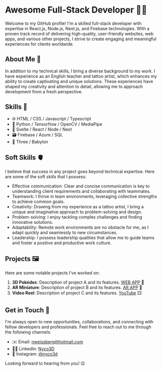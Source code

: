 # Awesome Full-Stack Developer 🧑‍💻

Welcome to my GitHub profile! I'm a skilled full-stack developer with expertise in React.js, Node.js, Next.js, and Firebase technologies. With a proven track record of delivering high-quality, user-friendly websites, web apps, and various other projects, I strive to create engaging and meaningful experiences for clients worldwide.

## About Me 🤖

In addition to my technical skills, I bring a diverse background to my work. I have experience as an English teacher and tattoo artist, which enhances my ability to create captivating and unique solutions. These experiences have shaped my creativity and attention to detail, allowing me to approach development from a fresh perspective.

## Skills 🧠

- 🌐 HTML / CSS / Javascript / Typescript
- 🐍 Python / Tensorflow / OpenCV / MediaPipe
- 🚀 Svelte / React / Node / Next
- 🗃️ Firebase / Azure / SQL
- 💎 Three / Babylon

## Soft Skills 🫀

I believe that success in any project goes beyond technical expertise. Here are some of the soft skills that I possess:

- Effective communication: Clear and concise communication is key to understanding client requirements and collaborating with teammates.
- Teamwork: I thrive in team environments, leveraging collective strengths to achieve common goals.
- Creativity: Drawing from my experience as a tattoo artist, I bring a unique and imaginative approach to problem-solving and design.
- Problem-solving: I enjoy tackling complex challenges and finding innovative solutions.
- Adaptability: Remote work environments are no obstacle for me, as I adapt quickly and seamlessly to new circumstances.
- Leadership: I possess leadership qualities that allow me to guide teams and foster a positive and productive work culture.

## Projects 🖼️

Here are some notable projects I've worked on:

1. **3D Pokédex**: Description of project A and its features. [WEB APP](https://pokedex-nyco3d.web.app/) 👾
2. **AR Miniature**: Description of project B and its features. [AR APP](https://casinha3d.web.app/) 🧊
3. **Video Reel**: Description of project C and its features. [YouTube](https://www.youtube.com/watch?v=Vqe4LSGmwOg) 🎞️

## Get in Touch 🖖

I'm always open to new opportunities, collaborations, and connecting with fellow developers and professionals. Feel free to reach out to me through the following channels:

- ✉️ Email: [nweissberg@hotmail.com](mailto:nweissberg@hotmail.com)
- 👨‍💼 LinkedIn: [Nyco3D](https://www.linkedin.com/in/nyco3d)
- 🎨 Instagram: [@nyco3d](https://www.instagram.com/nycotattoo)

Looking forward to hearing from you! 😉
